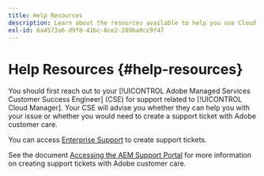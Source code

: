 ```yaml
---
title: Help Resources
description: Learn about the resources available to help you use Cloud Manager.
exl-id: 6a4573a6-d9f0-41bc-8ce2-289ba9cc9f47
---
```


# Help Resources {#help-resources}

You should first reach out to your [!UICONTROL Adobe Managed Services Customer Success Engineer] (CSE) for support related to [!UICONTROL Cloud Manager]. Your CSE will advise you whether they can help you with your issue or whether you would need to create a support ticket with Adobe customer care.

You can access [Enterprise Support](https://experienceleague.adobe.com/?support-tab=home#support) to create support tickets.

See the document [Accessing the AEM Support Portal](https://helpx.adobe.com/enterprise/using/support-and-expert-services.html) for more information on creating support tickets with Adobe customer care.
